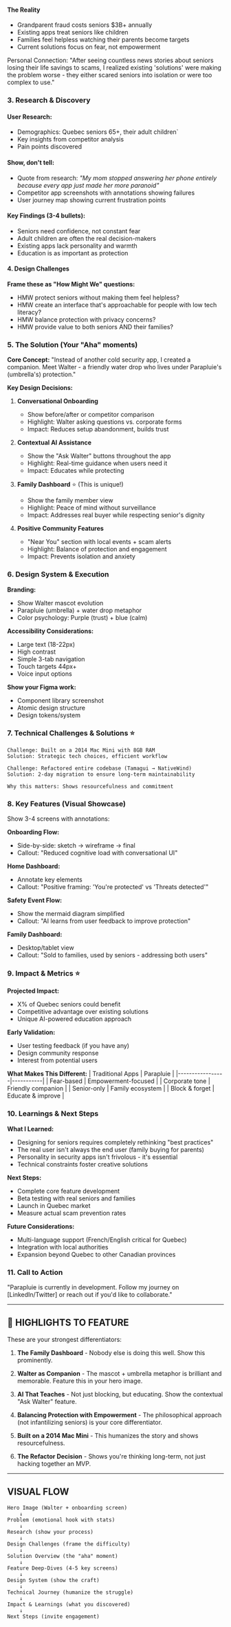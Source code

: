 
#### The Reality

- Grandparent fraud costs seniors $3B+ annually
- Existing apps treat seniors like children
- Families feel helpless watching their parents become targets
- Current solutions focus on fear, not empowerment

Personal Connection:
"After seeing countless news stories about seniors losing their life savings to scams, I realized existing 'solutions' were making the problem worse - they either scared seniors into isolation or were too complex to use."

### **3. Research & Discovery**

#### **User Research:**

- Demographics: Quebec seniors 65+, their adult children`
- Key insights from competitor analysis
- Pain points discovered

#### **Show, don't tell:**

- Quote from research: *"My mom stopped answering her phone entirely because every app just made her more paranoid"*
- Competitor app screenshots with annotations showing failures
- User journey map showing current frustration points

#### **Key Findings (3-4 bullets):**

- Seniors need confidence, not constant fear
- Adult children are often the real decision-makers
- Existing apps lack personality and warmth
- Education is as important as protection

#### **4. Design Challenges**

**Frame these as "How Might We" questions:**

- HMW protect seniors without making them feel helpless?
- HMW create an interface that's approachable for people with low tech literacy?
- HMW balance protection with privacy concerns?
- HMW provide value to both seniors AND their families?

### **5. The Solution (Your "Aha" moments)**

**Core Concept:**
"Instead of another cold security app, I created a companion. Meet Walter - a friendly water drop who lives under Parapluie's (umbrella's) protection."

**Key Design Decisions:**
1. **Conversational Onboarding**
   - Show before/after or competitor comparison
   - Highlight: Walter asking questions vs. corporate forms
   - Impact: Reduces setup abandonment, builds trust

2. **Contextual AI Assistance**
   - Show the "Ask Walter" buttons throughout the app
   - Highlight: Real-time guidance when users need it
   - Impact: Educates while protecting

3. **Family Dashboard** ⭐ (This is unique!)
   - Show the family member view
   - Highlight: Peace of mind without surveillance
   - Impact: Addresses real buyer while respecting senior's dignity

4. **Positive Community Features**
   - "Near You" section with local events + scam alerts
   - Highlight: Balance of protection and engagement
   - Impact: Prevents isolation and anxiety


### **6. Design System & Execution**

**Branding:**
- Show Walter mascot evolution
- Parapluie (umbrella) + water drop metaphor
- Color psychology: Purple (trust) + blue (calm)

**Accessibility Considerations:**
- Large text (18-22px)
- High contrast
- Simple 3-tab navigation
- Touch targets 44px+
- Voice input options

**Show your Figma work:**
- Component library screenshot
- Atomic design structure
- Design tokens/system

### **7. Technical Challenges & Solutions** ⭐
```
Challenge: Built on a 2014 Mac Mini with 8GB RAM
Solution: Strategic tech choices, efficient workflow

Challenge: Refactored entire codebase (Tamagui → NativeWind)
Solution: 2-day migration to ensure long-term maintainability

Why this matters: Shows resourcefulness and commitment
```

### **8. Key Features (Visual Showcase)**

Show 3-4 screens with annotations:

**Onboarding Flow:**
- Side-by-side: sketch → wireframe → final
- Callout: "Reduced cognitive load with conversational UI"

**Home Dashboard:**
- Annotate key elements
- Callout: "Positive framing: 'You're protected' vs 'Threats detected'"

**Safety Event Flow:**
- Show the mermaid diagram simplified
- Callout: "AI learns from user feedback to improve protection"

**Family Dashboard:**
- Desktop/tablet view
- Callout: "Sold to families, used by seniors - addressing both users"

### **9. Impact & Metrics** ⭐

**Projected Impact:**
- X% of Quebec seniors could benefit
- Competitive advantage over existing solutions
- Unique AI-powered education approach

**Early Validation:**
- User testing feedback (if you have any)
- Design community response
- Interest from potential users

**What Makes This Different:**
| Traditional Apps | Parapluie |
|-----------------|-----------|
| Fear-based | Empowerment-focused |
| Corporate tone | Friendly companion |
| Senior-only | Family ecosystem |
| Block & forget | Educate & improve |

### **10. Learnings & Next Steps**

**What I Learned:**
- Designing for seniors requires completely rethinking "best practices"
- The real user isn't always the end user (family buying for parents)
- Personality in security apps isn't frivolous - it's essential
- Technical constraints foster creative solutions

**Next Steps:**
- Complete core feature development
- Beta testing with real seniors and families
- Launch in Quebec market
- Measure actual scam prevention rates

**Future Considerations:**
- Multi-language support (French/English critical for Quebec)
- Integration with local authorities
- Expansion beyond Quebec to other Canadian provinces

### **11. Call to Action**
"Parapluie is currently in development. Follow my journey on [LinkedIn/Twitter] or reach out if you'd like to collaborate."

---

## **🌟 HIGHLIGHTS TO FEATURE**

These are your strongest differentiators:

1. **The Family Dashboard** - Nobody else is doing this well. Show this prominently.

2. **Walter as Companion** - The mascot + umbrella metaphor is brilliant and memorable. Feature this in your hero image.

3. **AI That Teaches** - Not just blocking, but educating. Show the contextual "Ask Walter" feature.

4. **Balancing Protection with Empowerment** - The philosophical approach (not infantilizing seniors) is your core differentiator.

5. **Built on a 2014 Mac Mini** - This humanizes the story and shows resourcefulness.

6. **The Refactor Decision** - Shows you're thinking long-term, not just hacking together an MVP.

---

## **VISUAL FLOW**
```
Hero Image (Walter + onboarding screen)
    ↓
Problem (emotional hook with stats)
    ↓
Research (show your process)
    ↓
Design Challenges (frame the difficulty)
    ↓
Solution Overview (the "aha" moment)
    ↓
Feature Deep-Dives (4-5 key screens)
    ↓
Design System (show the craft)
    ↓
Technical Journey (humanize the struggle)
    ↓
Impact & Learnings (what you discovered)
    ↓
Next Steps (invite engagement)